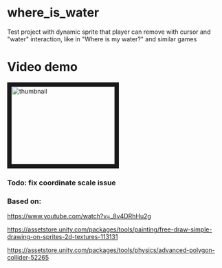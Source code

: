 # where_is_water
Test project with dynamic sprite that player can remove with cursor and "water" interaction, like in "Where is my water?" and similar games
# Video demo
<a href="http://www.youtube.com/watch?feature=player_embedded&v=pzbBjkiFJqM
" target="_blank"><img src="http://img.youtube.com/vi/pzbBjkiFJqM/0.jpg" 
alt="thumbnail" width="240" height="180" border="10" /></a>
### Todo: fix coordinate scale issue
### Based on:   
https://www.youtube.com/watch?v=_8v4DRhHu2g  

https://assetstore.unity.com/packages/tools/painting/free-draw-simple-drawing-on-sprites-2d-textures-113131

https://assetstore.unity.com/packages/tools/physics/advanced-polygon-collider-52265
